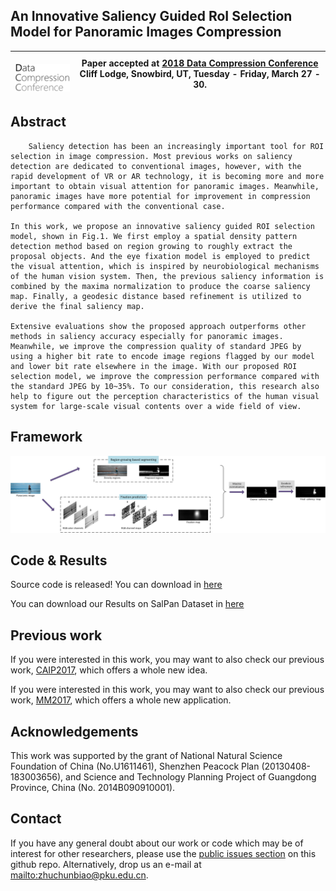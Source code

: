 ## An Innovative Saliency Guided RoI Selection Model for Panoramic Images Compression




|  ![DCC 2018 logo][logo-DCC] | Paper accepted at [2018 Data Compression Conference](http://www.cs.brandeis.edu/~dcc/index.html) Cliff Lodge, Snowbird, UT, Tuesday - Friday, March 27 - 30. |
|:-:|---|

[logo-DCC]: https://github.com/ChunbiaoZhu/DCC-2018/blob/master/logo/DCCbanner_text.png "DCC 2018 logo"




## Abstract

 	    Saliency detection has been an increasingly important tool for ROI selection in image compression. Most previous works on saliency detection are dedicated to conventional images, however, with the rapid development of VR or AR technology, it is becoming more and more important to obtain visual attention for panoramic images. Meanwhile, panoramic images have more potential for improvement in compression performance compared with the conventional case.

    In this work, we propose an innovative saliency guided ROI selection model, shown in Fig.1. We first employ a spatial density pattern detection method based on region growing to roughly extract the proposal objects. And the eye fixation model is employed to predict the visual attention, which is inspired by neurobiological mechanisms of the human vision system. Then, the previous saliency information is combined by the maxima normalization to produce the coarse saliency map. Finally, a geodesic distance based refinement is utilized to derive the final saliency map.

    Extensive evaluations show the proposed approach outperforms other methods in saliency accuracy especially for panoramic images. Meanwhile, we improve the compression quality of standard JPEG by using a higher bit rate to encode image regions flagged by our model and lower bit rate elsewhere in the image. With our proposed ROI selection model, we improve the compression performance compared with the standard JPEG by 10~35%. To our consideration, this research also help to figure out the perception characteristics of the human visual system for large-scale visual contents over a wide field of view.

 


## Framework
![QFramework saliency detection](https://github.com/ChunbiaoZhu/DCC-2018/blob/master/images/fig1.png)


## Code & Results

Source code is released! You can download in [here](https://github.com/ChunbiaoZhu/DCC-2018/)

You can download our Results on SalPan Dataset in [here](https://github.com/ChunbiaoZhu/DCC-2018/)

## Previous work

If you were interested in this work, you may want to also check our previous work, [CAIP2017](https://chunbiaozhu.github.io/CAIP2017/), which offers a whole new idea.

If you were interested in this work, you may want to also check our previous work, [MM2017](https://chunbiaozhu.github.io/MM2017/), which offers a whole new application.

## Acknowledgements

This work was supported by the grant of National Natural Science Foundation of China (No.U1611461), Shenzhen Peacock Plan (20130408-183003656), and Science and Technology Planning Project of Guangdong Province, China (No. 2014B090910001).


## Contact

If you have any general doubt about our work or code which may be of interest for other researchers, please use the [public issues section](https://github.com/ChunbiaoZhu/DCC-2018/issues) on this github repo. Alternatively, drop us an e-mail at <mailto:zhuchunbiao@pku.edu.cn>.


